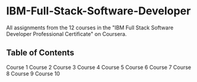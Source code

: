 # IBM-Full-Stack-Software-Developer
All assignments from the 12 courses in the "IBM Full Stack Software Developer Professional Certificate" on Coursera.

Table of Contents
------------------
Course 1
Course 2
Course 3
Course 4
Course 5
Course 6
Course 7
Course 8
Course 9
Course 10
